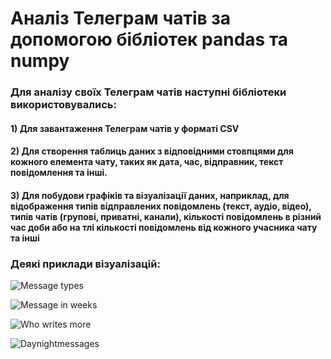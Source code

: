 # Аналіз Телеграм чатів за допомогою бібліотек pandas та numpy

### Для аналізу своїх Телеграм чатів наступні бібліотеки використовувались:
#### 1) Для завантаження Телеграм чатів у форматі CSV
#### 2) Для створення таблиць даних з відповідними стовпцями для кожного елемента чату, таких як дата, час, відправник, текст повідомлення та інші.
#### 3) Для побудови графіків та візуалізації даних, наприклад, для відображення типів відправлених повідомлень (текст, аудіо, відео), типів чатів (групові, приватні, канали), кількості повідомлень в різний час доби або на тлі кількості повідомлень від кожного учасника чату та інші

### Деякі приклади візуалізацій:
![Message types](https://github.com/n1kitka/telegram_homework/assets/98713485/8c49851b-752b-4962-a30c-f667f9f98887)

![Message in weeks](https://github.com/n1kitka/telegram_homework/assets/98713485/98eda2dc-e154-435c-aecb-09ecce5fad09)

![Who writes more](https://github.com/n1kitka/telegram_homework/assets/98713485/b080f5e3-ed4f-4907-a209-35d079d77394)

![Daynightmessages](https://github.com/n1kitka/telegram_homework/assets/98713485/09d2e154-74f4-4f19-b518-bcf1db83b768)
